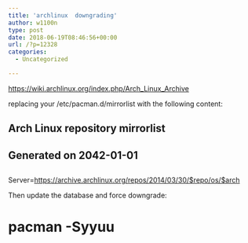 ```yaml
---
title: 'archlinux  downgrading'
author: w1100n
type: post
date: 2018-06-19T08:46:56+00:00
url: /?p=12328
categories:
  - Uncategorized

---
```

https://wiki.archlinux.org/index.php/Arch_Linux_Archive

replacing your /etc/pacman.d/mirrorlist with the following content:

## 

## Arch Linux repository mirrorlist

## Generated on 2042-01-01

##
  
Server=https://archive.archlinux.org/repos/2014/03/30/$repo/os/$arch
  
Then update the database and force downgrade:

# pacman -Syyuu